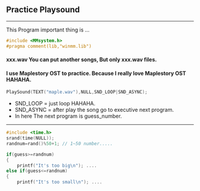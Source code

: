 ## Practice Playsound
----------
This Program important thing is ...
```c
#include <MMsystem.h>
#pragma comment(lib,"winmm.lib") 
```
#### xxx.wav You can put another songs, But only xxx.wav files.
#### I use Maplestory OST to practice. Because I really love Maplestory OST HAHAHA.
```c
PlaySound(TEXT("maple.wav"),NULL,SND_LOOP|SND_ASYNC);
```
+ SND_LOOP = just loop HAHAHA.
+ SND_ASYNC = after play the song go to executive next program.
+ In here The next program is guess_number.
----------
```c
#include <time.h>
srand(time(NULL));
randnum=rand()%50+1; // 1~50 number.....
```
```c
if(guess>=randnum)
{
	printf("It's too big\n"); ....
else if(guess<=randnum)
{
	printf("It's too small\n"); ....
```
